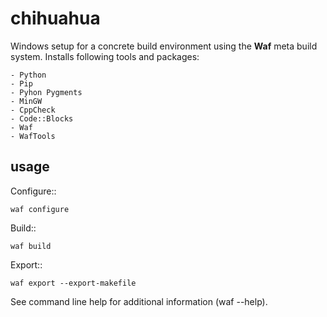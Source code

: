 chihuahua
=========
Windows setup for a concrete build environment using the **Waf** meta build 
system.
Installs following tools and packages:

	- Python
	- Pip
	- Pyhon Pygments
	- MinGW
	- CppCheck
	- Code::Blocks
	- Waf
	- WafTools

usage
-----
Configure::

	waf configure

Build::

	waf build

Export::

	waf export --export-makefile

See command line help for additional information (waf --help).

